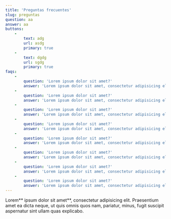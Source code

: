 ```yaml
---
title: 'Preguntas frecuentes'
slug: preguntas
question: aa
answer: aa
buttons:
    -
        text: adg
        url: asdg
        primary: true
    -
        text: dgdg
        url: sgdg
        primary: true
faqs:
    -
        question: 'Lorem ipsum dolor sit amet?'
        answer: 'Lorem ipsum dolor sit amet, consectetur adipisicing elit. Exercitationem facere doloremque ut dolores laudantium nihil at, repudiandae est numquam fuga tempora totam sequi quidem saepe officiis sint beatae, magni fugit.'
    -
        question: 'Lorem ipsum dolor sit amet?'
        answer: 'Lorem ipsum dolor sit amet, consectetur adipisicing elit. Exercitationem facere doloremque ut dolores laudantium nihil at, repudiandae est numquam fuga tempora totam sequi quidem saepe officiis sint beatae, magni fugit.'
    -
        question: 'Lorem ipsum dolor sit amet?'
        answer: 'Lorem ipsum dolor sit amet, consectetur adipisicing elit. Exercitationem facere doloremque ut dolores laudantium nihil at, repudiandae est numquam fuga tempora totam sequi quidem saepe officiis sint beatae, magni fugit.'
    -
        question: 'Lorem ipsum dolor sit amet?'
        answer: 'Lorem ipsum dolor sit amet, consectetur adipisicing elit. Exercitationem facere doloremque ut dolores laudantium nihil at, repudiandae est numquam fuga tempora totam sequi quidem saepe officiis sint beatae, magni fugit.'
    -
        question: 'Lorem ipsum dolor sit amet?'
        answer: 'Lorem ipsum dolor sit amet, consectetur adipisicing elit. Exercitationem facere doloremque ut dolores laudantium nihil at, repudiandae est numquam fuga tempora totam sequi quidem saepe officiis sint beatae, magni fugit.'
    -
        question: 'Lorem ipsum dolor sit amet?'
        answer: 'Lorem ipsum dolor sit amet, consectetur adipisicing elit. Exercitationem facere doloremque ut dolores laudantium nihil at, repudiandae est numquam fuga tempora totam sequi quidem saepe officiis sint beatae, magni fugit.'
    -
        question: 'Lorem ipsum dolor sit amet?'
        answer: 'Lorem ipsum dolor sit amet, consectetur adipisicing elit. Exercitationem facere doloremque ut dolores laudantium nihil at, repudiandae est numquam fuga tempora totam sequi quidem saepe officiis sint beatae, magni fugit.'
    -
        question: 'Lorem ipsum dolor sit amet?'
        answer: 'Lorem ipsum dolor sit amet, consectetur adipisicing elit. Exercitationem facere doloremque ut dolores laudantium nihil at, repudiandae est numquam fuga tempora totam sequi quidem saepe officiis sint beatae, magni fugit.'
---
```


Lorem** ipsum dolor sit amet**, consectetur adipisicing elit. Praesentium amet ea dicta neque, ut quis omnis quos nam, pariatur, minus, fugit suscipit aspernatur sint ullam quas explicabo.